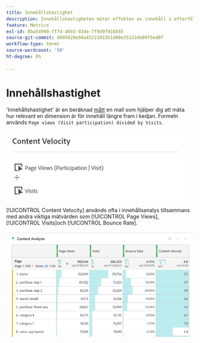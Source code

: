 ```yaml
---
title: Innehållshastighet
description: Innehållshastigheten mäter effekten av innehåll i efterföljande led.
feature: Metrics
exl-id: 8ba54990-ff7d-4693-92de-7f9d9f916b55
source-git-commit: d095628e94a45221815b1d08e35132de09f5ed8f
workflow-type: tm+mt
source-wordcount: '50'
ht-degree: 8%

---
```


# Innehållshastighet

&#39;Innehållshastighet&#39; är en beräknad [mått](overview.md) en mall som hjälper dig att mäta hur relevant en dimension är för innehåll längre fram i kedjan. Formeln används `Page views (Visit participation) divided by Visits`.

![](assets/cont-velo-1.png)

[!UICONTROL Content Velocity] används ofta i innehållsanalys tillsammans med andra viktiga mätvärden som [!UICONTROL Page Views], [!UICONTROL Visits]och [!UICONTROL Bounce Rate].

![](assets/cont-velo-3.png)
